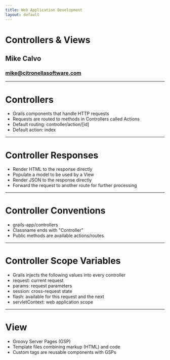 ```yaml
---
title: Web Application Development
layout: default
---
```


# Controllers & Views

## Mike Calvo

### mike@citronellasoftware.com

---

# Controllers

- Grails components that handle HTTP requests
- Requests are routed to methods in Controllers called Actions
- Default routing: controller/action/[id]
- Default action: index

---

# Controller Responses

- Render HTML to the response directly
- Populate a model to be used by a View
- Render JSON to the response directly
- Forward the request to another route for further processing

---

# Controller Conventions

- grails-app/controllers
- Classname ends with "Controller"
- Public methods are available actions/routes

---

# Controller Scope Variables

- Grails injects the following values into every controller
- request: current request
- params: request parameters
- session: cross-request state
- flash: available for this request and the next
- servletContext: web application scope

---

# View

- Groovy Server Pages (GSP)
- Template files combining markup (HTML) and code
- Custom tags are reusable components with GSPs

